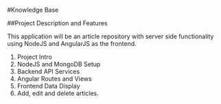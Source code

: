 #Knowledge Base

##Project Description and Features

This application will be an article repository with server side functionality using NodeJS and AngularJS as the frontend.

1. Project Intro
2. NodeJS and MongoDB Setup
3. Backend API Services
4. Angular Routes and Views
5. Frontend Data Display
6. Add, edit and delete articles.
